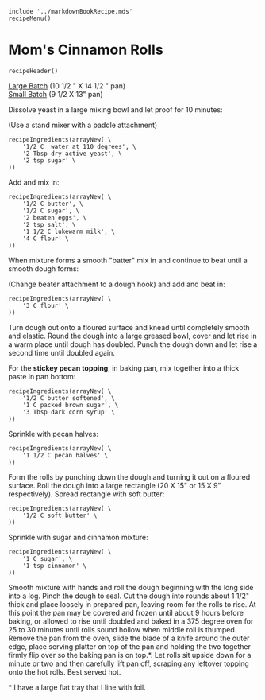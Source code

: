 ~~~ markdown-script
include '../markdownBookRecipe.mds'
recipeMenu()
~~~

# Mom's Cinnamon Rolls

~~~ markdown-script
recipeHeader()
~~~

[Large Batch](#var.vCategory='Breads'&var.vScale=1) (10 1/2 " X 14 1/2 " pan) \
[Small Batch](#var.vCategory='Breads'&var.vScale=0.5) (9 1/2 X 13" pan)

Dissolve yeast in a large mixing bowl and let proof for 10 minutes:

(Use a stand mixer with a paddle attachment)

~~~ markdown-script
recipeIngredients(arrayNew( \
    '1/2 C  water at 110 degrees', \
    '2 Tbsp dry active yeast', \
    '2 tsp sugar' \
))
~~~

Add and mix in:

~~~ markdown-script
recipeIngredients(arrayNew( \
    '1/2 C butter', \
    '1/2 C sugar', \
    '2 beaten eggs', \
    '2 tsp salt', \
    '1 1/2 C lukewarm milk', \
    '4 C flour' \
))
~~~

When mixture forms a smooth "batter" mix in and continue to beat until a smooth dough forms:

(Change beater attachment to a dough hook) and add and beat in:

~~~ markdown-script
recipeIngredients(arrayNew( \
    '3 C flour' \
))
~~~

Turn dough out onto a floured surface and knead until completely smooth and elastic. Round the dough
into a large greased bowl, cover and let rise in a warm place until dough has doubled. Punch the
dough down and let rise a second time until doubled again.

For the **stickey pecan topping**, in baking pan, mix together into a thick paste in pan bottom:

~~~ markdown-script
recipeIngredients(arrayNew( \
    '1/2 C butter softened', \
    '1 C packed brown sugar', \
    '3 Tbsp dark corn syrup' \
))
~~~

Sprinkle with pecan halves:

~~~ markdown-script
recipeIngredients(arrayNew( \
    '1 1/2 C pecan halves' \
))
~~~

Form the rolls by punching down the dough and turning it out on a floured surface. Roll the dough
into a large rectangle (20 X 15" or 15 X 9" respectively). Spread rectangle with soft butter:

~~~ markdown-script
recipeIngredients(arrayNew( \
    '1/2 C soft butter' \
))
~~~

Sprinkle with sugar and cinnamon mixture:

~~~ markdown-script
recipeIngredients(arrayNew( \
    '1 C sugar', \
    '1 tsp cinnamon' \
))
~~~

Smooth mixture with hands and roll the dough beginning with the long side into a log. Pinch the
dough to seal. Cut the dough into rounds about 1 1/2" thick and place loosely in prepared pan,
leaving room for the rolls to rise. At this point the pan may be covered and frozen until about 9
hours before baking, or allowed to rise until doubled and baked in a 375 degree oven for 25 to 30
minutes until rolls sound hollow when middle roll is thumped. Remove the pan from the oven, slide
the blade of a knife around the outer edge, place serving platter on top of the pan and holding the
two together firmly flip over so the baking pan is on top.\*. Let rolls sit upside down for a
minute or two and then carefully lift pan off, scraping any leftover topping onto the hot rolls.
Best served hot.

\* I have a large flat tray that I line with foil.

